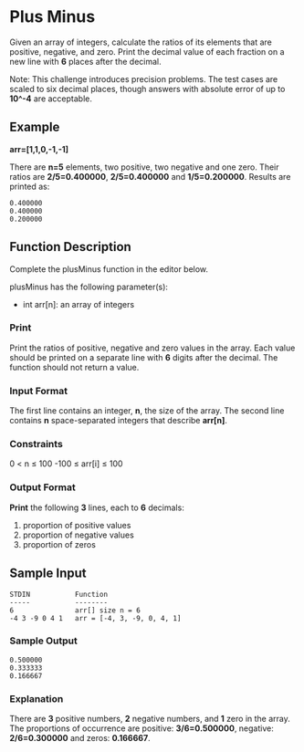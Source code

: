 # Plus Minus

Given an array of integers, calculate the ratios of its elements that are positive, negative, and zero. Print the decimal value of each fraction on a new line with **6**  places after the decimal.

Note: This challenge introduces precision problems. The test cases are scaled to six decimal places, though answers with absolute error of up to **10^-4** are acceptable.

## Example

**arr=[1,1,0,-1,-1]**

There are **n=5** elements, two positive, two negative and one zero. Their ratios are **2/5=0.400000**, **2/5=0.400000** and **1/5=0.200000**. Results are printed as:

    0.400000
    0.400000
    0.200000

## Function Description

Complete the plusMinus function in the editor below.

plusMinus has the following parameter(s):

- int arr[n]: an array of integers

### Print

Print the ratios of positive, negative and zero values in the array. Each value should be printed on a separate line with **6** digits after the decimal. The function should not return a value.

### Input Format

The first line contains an integer, **n**, the size of the array.
The second line contains **n** space-separated integers that describe **arr[n]**.

### Constraints

0 < n ≤ 100
-100  ≤ arr[i] ≤ 100

### Output Format

**Print** the following **3** lines, each to **6** decimals:

1. proportion of positive values
2. proportion of negative values
3. proportion of zeros

## Sample Input

    STDIN           Function
    -----           --------
    6               arr[] size n = 6
    -4 3 -9 0 4 1   arr = [-4, 3, -9, 0, 4, 1]

### Sample Output

    0.500000
    0.333333
    0.166667

### Explanation

There are **3**  positive numbers, **2** negative numbers, and **1** zero in the array.
The proportions of occurrence are positive: **3/6=0.500000**, negative: **2/6=0.300000** and zeros: **0.166667**.
